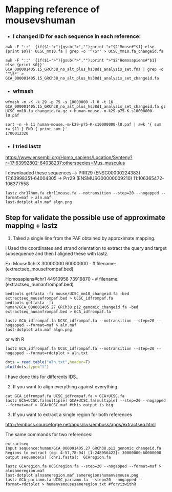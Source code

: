 # Mapping  reference of mousevshuman

- ### I changed ID for each sequence in each reference:

```shell
awk -F "::" '{if($1~">"){gsub(">","");print ">"$2"Mouse#"$1} else {print $0}}' UCSC_mm10.fa | grep -o '^\S*' > UCSC_mm10.fa_changeid.fa
```
```shell
awk -F "::" '{if($1~">"){gsub(">","");print ">"$2"Homosapiens#"$1} else {print $0}}' GCA_000001405.15_GRCh38_no_alt_plus_hs38d1_analysis_set.fna | grep -o '^\S*' > GCA_000001405.15_GRCh38_no_alt_plus_hs38d1_analysis_set_changeid.fa
```

- ### wfmash

```shell
wfmash -m -K -k 29 -p 75 -s 10000000 -l 0 -t 16 GCA_000001405.15_GRCh38_no_alt_plus_hs38d1_analysis_set_changeid.fa.gz UCSC_mm10.fa_changeid.fa.gz > human-mouse.-m-k29-p75-K-s10000000-l0.paf
```

```shell
sort -n -k 11 human-mouse.-m-k29-p75-K-s10000000-l0.paf | awk '{ sum += $11 } END { print sum }'
1700012320
```
- ### I tried lastz

https://www.ensembl.org/Homo_sapiens/Location/Synteny?r=17:63992802-64038237;otherspecies=Mus_musculus

I downloaded these sequences--> PRR29 (ENSG00000224383)	17:63998351-64004305	→	Prr29 (ENSMUSG00000009210)	11:106365472-106377558


```shell
lastz chr17hum.fa chr11mouse.fa --notransition --step=20 --nogapped --format=maf > aln.maf
last-dotplot aln.maf algn.png

```
## Step for validate the possible use of approximate mapping + lastz

1. Taked a single line from the PAF obtained by approximate mapping.

I Used the coordinates and strand orientation to extract the query and target subsequence and then I aligned these with lastz.

Ex:
Mouse#chrX	30000000	60000000	-                   # filename: (extractseq_mousefrompaf.bed)

Homosapiens#chr1	44910958	73919870	-             # filename: (extractseq_humanfrompaf.bed)

```shell
bedtools getfasta -fi mouse/UCSC_mm10_changeid.fa -bed extractseq_mousefrompaf.bed > UCSC_idfrompaf.fa
bedtools getfasta -fi human/GCA_000001405.27_GRCh38.p12_genomic_changeid.fa -bed extractseq_humanfrompaf.bed > GCA_idfrompaf.fa
```

```shell
lastz GCA_idfrompaf.fa UCSC_idfrompaf.fa --notransition --step=20 --nogapped --format=maf > aln.maf
last-dotplot aln.maf algn.png
```
or with R

```shell
lastz GCA_idfrompaf.fa UCSC_idfrompaf.fa --notransition --step=20 --nogapped --format=rdotplot > aln.txt
```
```R
dots = read.table("aln.txt",header=T)
plot(dots,type="l")
```
I have done this for differents IDS..

2. If you want to align everything against everything:
```shell
cat GCA_idfrompaf.fa UCSC_idfrompaf.fa > GCA+UCSC.fa
lastz GCA+UCSC.fa[multiple] GCA+UCSC.fa[multiple] --step=20 --nogapped  --format=maf > GCA+UCSC.maf #this output is big
```
3. If you want to extract a single region for both references

http://emboss.sourceforge.net/apps/cvs/emboss/apps/extractseq.html

The same commands for two references:

```shell
extractseq
Input sequence:human/GCA_000001405.27_GRCh38.p12_genomic_changeid.fa
Regions to extract (eg: 4-57,78-94) [1-248956422]: 30000000-60000000
output sequence(s) [chr1.fasta]:  GCAregion.fa 
```

```shell
lastz GCAregion.fa UCSCregion.fa --step=20 --nogapped --format=maf > alnsameregion.maf 
last-dotplot alnsameregion.maf sameregionshumanvsmouse.png
lastz GCA_pariamm.fa UCSC_pariamm.fa --step=20 --nogapped --format=rdotplot > humanvsmousesameregion.txt #forvizwithR
```
